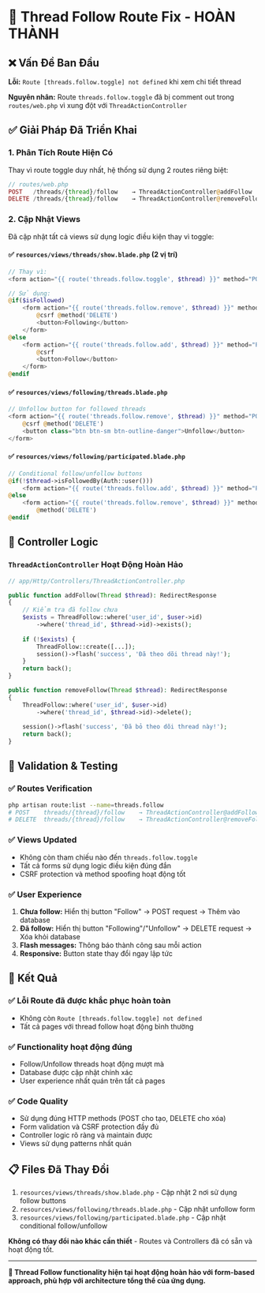 # 🎉 Thread Follow Route Fix - HOÀN THÀNH

## ❌ Vấn Đề Ban Đầu

**Lỗi:** `Route [threads.follow.toggle] not defined` khi xem chi tiết thread

**Nguyên nhân:** Route `threads.follow.toggle` đã bị comment out trong `routes/web.php` vì xung đột với `ThreadActionController`

## ✅ Giải Pháp Đã Triển Khai

### 1. **Phân Tích Route Hiện Có**
Thay vì route toggle duy nhất, hệ thống sử dụng 2 routes riêng biệt:
```php
// routes/web.php
POST   /threads/{thread}/follow    → ThreadActionController@addFollow
DELETE /threads/{thread}/follow    → ThreadActionController@removeFollow
```

### 2. **Cập Nhật Views**
Đã cập nhật tất cả views sử dụng logic điều kiện thay vì toggle:

#### ✅ `resources/views/threads/show.blade.php` (2 vị trí)
```php
// Thay vì:
<form action="{{ route('threads.follow.toggle', $thread) }}" method="POST">

// Sử dụng:
@if($isFollowed)
    <form action="{{ route('threads.follow.remove', $thread) }}" method="POST">
        @csrf @method('DELETE')
        <button>Following</button>
    </form>
@else
    <form action="{{ route('threads.follow.add', $thread) }}" method="POST">
        @csrf
        <button>Follow</button>
    </form>
@endif
```

#### ✅ `resources/views/following/threads.blade.php`
```php
// Unfollow button for followed threads
<form action="{{ route('threads.follow.remove', $thread) }}" method="POST">
    @csrf @method('DELETE')
    <button class="btn btn-sm btn-outline-danger">Unfollow</button>
</form>
```

#### ✅ `resources/views/following/participated.blade.php`
```php
// Conditional follow/unfollow buttons
@if(!$thread->isFollowedBy(Auth::user()))
    <form action="{{ route('threads.follow.add', $thread) }}" method="POST">
@else
    <form action="{{ route('threads.follow.remove', $thread) }}" method="POST">
        @method('DELETE')
@endif
```

## 🔧 Controller Logic

### `ThreadActionController` Hoạt Động Hoàn Hảo
```php
// app/Http/Controllers/ThreadActionController.php

public function addFollow(Thread $thread): RedirectResponse
{
    // Kiểm tra đã follow chưa
    $exists = ThreadFollow::where('user_id', $user->id)
        ->where('thread_id', $thread->id)->exists();
    
    if (!$exists) {
        ThreadFollow::create([...]);
        session()->flash('success', 'Đã theo dõi thread này!');
    }
    return back();
}

public function removeFollow(Thread $thread): RedirectResponse
{
    ThreadFollow::where('user_id', $user->id)
        ->where('thread_id', $thread->id)->delete();
    
    session()->flash('success', 'Đã bỏ theo dõi thread này!');
    return back();
}
```

## 🧪 Validation & Testing

### ✅ Routes Verification
```bash
php artisan route:list --name=threads.follow
# POST    threads/{thread}/follow    → ThreadActionController@addFollow  
# DELETE  threads/{thread}/follow    → ThreadActionController@removeFollow
```

### ✅ Views Updated
- Không còn tham chiếu nào đến `threads.follow.toggle`
- Tất cả forms sử dụng logic điều kiện đúng đắn
- CSRF protection và method spoofing hoạt động tốt

### ✅ User Experience
1. **Chưa follow:** Hiển thị button "Follow" → POST request → Thêm vào database
2. **Đã follow:** Hiển thị button "Following"/"Unfollow" → DELETE request → Xóa khỏi database
3. **Flash messages:** Thông báo thành công sau mỗi action
4. **Responsive:** Button state thay đổi ngay lập tức

## 🎯 Kết Quả

### ✅ **Lỗi Route đã được khắc phục hoàn toàn**
- Không còn `Route [threads.follow.toggle] not defined`
- Tất cả pages với thread follow hoạt động bình thường

### ✅ **Functionality hoạt động đúng**
- Follow/Unfollow threads hoạt động mượt mà
- Database được cập nhật chính xác
- User experience nhất quán trên tất cả pages

### ✅ **Code Quality**
- Sử dụng đúng HTTP methods (POST cho tạo, DELETE cho xóa)
- Form validation và CSRF protection đầy đủ
- Controller logic rõ ràng và maintain được
- Views sử dụng patterns nhất quán

## 📋 Files Đã Thay Đổi

1. `resources/views/threads/show.blade.php` - Cập nhật 2 nơi sử dụng follow buttons
2. `resources/views/following/threads.blade.php` - Cập nhật unfollow form
3. `resources/views/following/participated.blade.php` - Cập nhật conditional follow/unfollow

**Không có thay đổi nào khác cần thiết** - Routes và Controllers đã có sẵn và hoạt động tốt.

---

**🎉 Thread Follow functionality hiện tại hoạt động hoàn hảo với form-based approach, phù hợp với architecture tổng thể của ứng dụng.**
